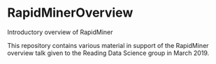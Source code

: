 # RapidMinerOverview
Introductory overview of RapidMiner

This repository contains various material in support of the RapidMiner overview talk given to the Reading Data Science group in March 2019.

